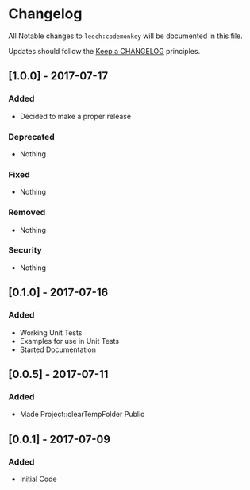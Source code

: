 # Changelog

All Notable changes to `leech:codemonkey` will be documented in this file.

Updates should follow the [Keep a CHANGELOG](http://keepachangelog.com/) principles.

## [1.0.0] - 2017-07-17

### Added
- Decided to make a proper release

### Deprecated
- Nothing

### Fixed
- Nothing

### Removed
- Nothing

### Security
- Nothing


## [0.1.0] - 2017-07-16

### Added
- Working Unit Tests
- Examples for use in Unit Tests
- Started Documentation


## [0.0.5] - 2017-07-11

### Added
- Made Project::clearTempFolder Public


## [0.0.1] - 2017-07-09

### Added
- Initial Code
